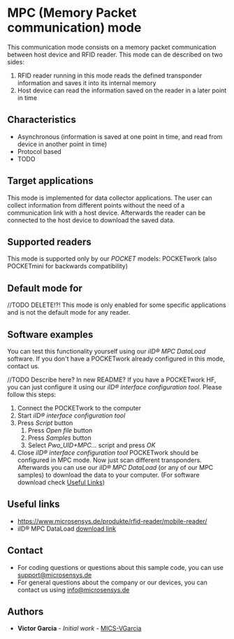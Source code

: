 # MPC (Memory Packet communication) mode
This communication mode consists on a memory packet communication between host device and RFID reader. This mode can de described on two sides:
1. RFID reader running in this mode reads the defined transponder information and saves it into its internal memory
2. Host device can read the information saved on the reader in a later point in time

## Characteristics
* Asynchronous (information is saved at one point in time, and read from device in another point in time)
* Protocol based
* TODO

## Target applications
This mode is implemented for data collector applications. The user can collect information from different points without the need of a communication link with a host device. Afterwards the reader can be connected to the host device to download the saved data.

## Supported readers
This mode is supported only by our *POCKET* models: POCKETwork (also POCKETmini for backwards compatibility)

## Default mode for
//TODO DELETE!?!
This mode is only enabled for some specific applications and is not the default mode for any reader.

## Software examples
You can test this functionality yourself using our *iID® MPC DataLoad* software.
If you don't have a POCKETwork already configured in this mode, contact us.

//TODO Describe here? In new README?
If you have a POCKETwork HF, you can just configure it using our _iID® interface configuration tool_. Please follow this steps:
1. Connect the POCKETwork to the computer 
2. Start _iID® interface configuration tool_
3. Press _Script_ button
	1. Press _Open file_ button
	2. Press _Samples_ button
	3. Select _Pwo_UID+MPC..._ script and press _OK_
4. Close _iID® interface configuration tool_
POCKETwork should be configured in MPC mode. Now just scan different transponders. Afterwards you can use our *iID® MPC DataLoad* (or any of our MPC samples) to download the data to your computer.
(For software download check [Useful Links](#Useful-links))

## Useful links
* https://www.microsensys.de/produkte/rfid-reader/mobile-reader/
* iID® MPC DataLoad [download link](https://www.microsensys.de/downloads/CDContent/Install/iID%c2%ae%20POCKET.zip)

## Contact
* For coding questions or questions about this sample code, you can use [support@microsensys.de](mailto:support@microsensys.de)
* For general questions about the company or our devices, you can contact us using [info@microsensys.de](mailto:info@microsensys.de)

## Authors

* **Victor Garcia** - *Initial work* - [MICS-VGarcia](https://github.com/MICS-VGarcia/)
